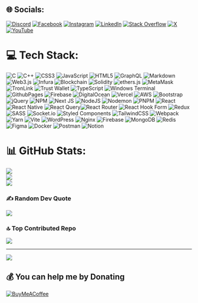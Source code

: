 
## 🌐 Socials:
[![Discord](https://img.shields.io/badge/Discord-%237289DA.svg?logo=discord&logoColor=white)](https://discord.gg/ianujvarshney) [![Facebook](https://img.shields.io/badge/Facebook-%231877F2.svg?logo=Facebook&logoColor=white)](https://facebook.com/ianujvarshney) [![Instagram](https://img.shields.io/badge/Instagram-%23E4405F.svg?logo=Instagram&logoColor=white)](https://instagram.com/ianujvarshney) [![LinkedIn](https://img.shields.io/badge/LinkedIn-%230077B5.svg?logo=linkedin&logoColor=white)](https://linkedin.com/in/ianujvarshney) [![Stack Overflow](https://img.shields.io/badge/-Stackoverflow-FE7A16?logo=stack-overflow&logoColor=white)](https://stackoverflow.com/users/ianujvarshney) [![X](https://img.shields.io/badge/X-black.svg?logo=X&logoColor=white)](https://x.com/ianujvarshney) [![YouTube](https://img.shields.io/badge/YouTube-%23FF0000.svg?logo=YouTube&logoColor=white)](https://youtube.com/@ianujvarshney) 

# 💻 Tech Stack:
![C](https://img.shields.io/badge/c-%2300599C.svg?style=for-the-badge&logo=c&logoColor=white) ![C++](https://img.shields.io/badge/c++-%2300599C.svg?style=for-the-badge&logo=c%2B%2B&logoColor=white) ![CSS3](https://img.shields.io/badge/css3-%231572B6.svg?style=for-the-badge&logo=css3&logoColor=white) ![JavaScript](https://img.shields.io/badge/javascript-%23323330.svg?style=for-the-badge&logo=javascript&logoColor=%23F7DF1E) ![HTML5](https://img.shields.io/badge/html5-%23E34F26.svg?style=for-the-badge&logo=html5&logoColor=white) ![GraphQL](https://img.shields.io/badge/-GraphQL-E10098?style=for-the-badge&logo=graphql&logoColor=white) ![Markdown](https://img.shields.io/badge/markdown-%23000000.svg?style=for-the-badge&logo=markdown&logoColor=white)
![Web3.js](https://img.shields.io/badge/Web3.js-2F2F2F.svg?style=for-the-badge&logo=web3dotjs&logoColor=white)
![Infura](https://img.shields.io/badge/Infura-F50C2C.svg?style=for-the-badge&logo=infura&logoColor=white)
![Blockchain](https://img.shields.io/badge/Blockchain-121D33.svg?style=for-the-badge&logo=blockchaindotcom&logoColor=white)
![Solidity](https://img.shields.io/badge/Solidity-363636.svg?style=for-the-badge&logo=solidity&logoColor=white)
![ethers.js](https://img.shields.io/badge/Ethers.js-3C3C3D.svg?style=for-the-badge&logo=ethereum&logoColor=white)
![MetaMask](https://img.shields.io/badge/MetaMask-FF5C16.svg?style=for-the-badge&logo=metamask&logoColor=white)
![TronLink](https://img.shields.io/badge/TronLink-2E64FE.svg?style=for-the-badge&logo=tronlink&logoColor=white)
![Trust Wallet](https://img.shields.io/badge/Trust%20Wallet-3375BB.svg?style=for-the-badge&logo=trustwallet&logoColor=white)
 ![TypeScript](https://img.shields.io/badge/typescript-%23007ACC.svg?style=for-the-badge&logo=typescript&logoColor=white) ![Windows Terminal](https://img.shields.io/badge/Windows%20Terminal-%234D4D4D.svg?style=for-the-badge&logo=windows-terminal&logoColor=white) ![GithubPages](https://img.shields.io/badge/github%20pages-121013?style=for-the-badge&logo=github&logoColor=white) ![Firebase](https://img.shields.io/badge/firebase-%23039BE5.svg?style=for-the-badge&logo=firebase) ![DigitalOcean](https://img.shields.io/badge/DigitalOcean-%230167ff.svg?style=for-the-badge&logo=digitalOcean&logoColor=white) ![Vercel](https://img.shields.io/badge/vercel-%23000000.svg?style=for-the-badge&logo=vercel&logoColor=white) ![AWS](https://img.shields.io/badge/AWS-%23FF9900.svg?style=for-the-badge&logo=amazon-aws&logoColor=white) ![Bootstrap](https://img.shields.io/badge/bootstrap-%238511FA.svg?style=for-the-badge&logo=bootstrap&logoColor=white) ![jQuery](https://img.shields.io/badge/jquery-%230769AD.svg?style=for-the-badge&logo=jquery&logoColor=white) ![NPM](https://img.shields.io/badge/NPM-%23CB3837.svg?style=for-the-badge&logo=npm&logoColor=white) ![Next JS](https://img.shields.io/badge/Next-black?style=for-the-badge&logo=next.js&logoColor=white) ![NodeJS](https://img.shields.io/badge/node.js-6DA55F?style=for-the-badge&logo=node.js&logoColor=white) ![Nodemon](https://img.shields.io/badge/NODEMON-%23323330.svg?style=for-the-badge&logo=nodemon&logoColor=%BBDEAD) ![PNPM](https://img.shields.io/badge/pnpm-%234a4a4a.svg?style=for-the-badge&logo=pnpm&logoColor=f69220) ![React](https://img.shields.io/badge/react-%2320232a.svg?style=for-the-badge&logo=react&logoColor=%2361DAFB) ![React Native](https://img.shields.io/badge/react_native-%2320232a.svg?style=for-the-badge&logo=react&logoColor=%2361DAFB) ![React Query](https://img.shields.io/badge/-React%20Query-FF4154?style=for-the-badge&logo=react%20query&logoColor=white)![React Router](https://img.shields.io/badge/React_Router-CA4245?style=for-the-badge&logo=react-router&logoColor=white) ![React Hook Form](https://img.shields.io/badge/React%20Hook%20Form-%23EC5990.svg?style=for-the-badge&logo=reacthookform&logoColor=white) ![Redux](https://img.shields.io/badge/redux-%23593d88.svg?style=for-the-badge&logo=redux&logoColor=white) ![SASS](https://img.shields.io/badge/SASS-hotpink.svg?style=for-the-badge&logo=SASS&logoColor=white) ![Socket.io](https://img.shields.io/badge/Socket.io-black?style=for-the-badge&logo=socket.io&badgeColor=010101) ![Styled Components](https://img.shields.io/badge/styled--components-DB7093?style=for-the-badge&logo=styled-components&logoColor=white) ![TailwindCSS](https://img.shields.io/badge/tailwindcss-%2338B2AC.svg?style=for-the-badge&logo=tailwind-css&logoColor=white) ![Webpack](https://img.shields.io/badge/webpack-%238DD6F9.svg?style=for-the-badge&logo=webpack&logoColor=black) ![Yarn](https://img.shields.io/badge/yarn-%232C8EBB.svg?style=for-the-badge&logo=yarn&logoColor=white) ![Vite](https://img.shields.io/badge/vite-%23646CFF.svg?style=for-the-badge&logo=vite&logoColor=white) ![WordPress](https://img.shields.io/badge/WordPress-%23117AC9.svg?style=for-the-badge&logo=WordPress&logoColor=white) ![Nginx](https://img.shields.io/badge/nginx-%23009639.svg?style=for-the-badge&logo=nginx&logoColor=white) ![Firebase](https://img.shields.io/badge/Firebase-039BE5?style=for-the-badge&logo=Firebase&logoColor=white) ![MongoDB](https://img.shields.io/badge/MongoDB-%234ea94b.svg?style=for-the-badge&logo=mongodb&logoColor=white) ![Redis](https://img.shields.io/badge/redis-%23DD0031.svg?style=for-the-badge&logo=redis&logoColor=white) ![Figma](https://img.shields.io/badge/figma-%23F24E1E.svg?style=for-the-badge&logo=figma&logoColor=white) ![Docker](https://img.shields.io/badge/docker-%230db7ed.svg?style=for-the-badge&logo=docker&logoColor=white) ![Postman](https://img.shields.io/badge/Postman-FF6C37?style=for-the-badge&logo=postman&logoColor=white) ![Notion](https://img.shields.io/badge/Notion-%23000000.svg?style=for-the-badge&logo=notion&logoColor=white)
# 📊 GitHub Stats:
![](https://github-readme-stats.vercel.app/api?username=ianujvarshney&theme=dark&hide_border=false&include_all_commits=false&count_private=false)<br/>
![](https://github-readme-streak-stats.herokuapp.com/?user=ianujvarshney&theme=dark&hide_border=false)<br/>
![](https://github-readme-stats.vercel.app/api/top-langs/?username=ianujvarshney&theme=dark&hide_border=false&include_all_commits=false&count_private=false&layout=compact)

### ✍️ Random Dev Quote
![](https://quotes-github-readme.vercel.app/api?type=horizontal&theme=merko)

### 🔝 Top Contributed Repo
![](https://github-contributor-stats.vercel.app/api?username=ianujvarshney&limit=5&theme=algolia&combine_all_yearly_contributions=true)

---
[![](https://visitcount.itsvg.in/api?id=ianujvarshney&icon=0&color=6)](https://visitcount.itsvg.in)

  ## 💰 You can help me by Donating
  [![BuyMeACoffee](https://img.shields.io/badge/Buy%20Me%20a%20Coffee-ffdd00?style=for-the-badge&logo=buy-me-a-coffee&logoColor=black)](https://buymeacoffee.com/ianujvarshney) 

  
<!-- Proudly created with GPRM ( https://gprm.itsvg.in ) -->
